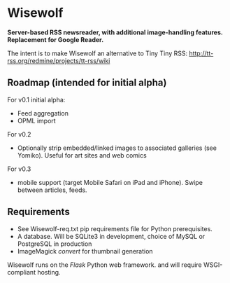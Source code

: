 Wisewolf
========

**Server-based RSS newsreader, with additional image-handling features. Replacement for Google Reader.**

The intent is to make Wisewolf an alternative to Tiny Tiny RSS: http://tt-rss.org/redmine/projects/tt-rss/wiki

Roadmap (intended for initial alpha)
---------

For v0.1 initial alpha:

* Feed aggregation
* OPML import

For v0.2

* Optionally strip embedded/linked images to associated galleries (see Yomiko). Useful for art sites and web comics

For v0.3

* mobile support (target Mobile Safari on iPad and iPhone). Swipe between articles, feeds.

Requirements
------------

* See Wisewolf-req.txt pip requirements file for Python prerequisites.
* A database. Will be SQLite3 in development, choice of MySQL or PostgreSQL in production
* ImageMagick _convert_ for thumbnail generation

Wisewolf runs on the _Flask_ Python web framework. and will require WSGI-compliant hosting.

